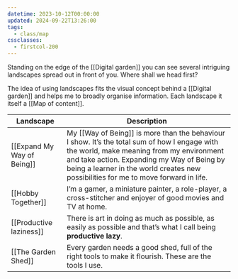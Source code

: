 ```yaml
---
datetime: 2023-10-12T00:00:00
updated: 2024-09-22T13:26:00
tags:
  - class/map
cssclasses:
  - firstcol-200
---
```

Standing on the edge of the [[Digital garden]] you can see several intriguing landscapes spread out in front of you. Where shall we head first?

The idea of using landscapes fits the visual concept behind a [[Digital garden]] and helps me to broadly organise information. Each landscape it itself a [[Map of content]].

<!-- QueryToSerialize: table without id file.link as "Landscape", description as Description from #class/landscape sort file.link -->
<!-- SerializedQuery: table without id file.link as "Landscape", description as Description from #class/landscape sort file.link -->

| Landscape                                                          | Description                                                                                                                                                                                                                                                                     |
| ------------------------------------------------------------------ | ------------------------------------------------------------------------------------------------------------------------------------------------------------------------------------------------------------------------------------------------------------------------------- |
| [[Expand My Way of Being]] | My [[Way of Being]] is more than the behaviour I show. It’s the total sum of how I engage with the world, make meaning from my environment and take action. Expanding my Way of Being by being a learner in the world creates new possibilities for me to move forward in life. |
| [[Hobby Together]]                 | I’m a gamer, a miniature painter, a role-player, a cross-stitcher and enjoyer of good movies and TV at home.                                                                                                                                                                    |
| [[Productive laziness]]       | There is art in doing as much as possible, as easily as possible and that’s what I call being **productive lazy**.                                                                                                                                                              |
| [[The Garden Shed]]               | Every garden needs a good shed, full of the right tools to make it flourish. These are the tools I use.                                                                                                                                                                         |
<!-- SerializedQuery END -->
